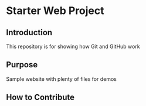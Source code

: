 # Starter Web Project

## Introduction

This repository is for showing how Git and GitHub work

## Purpose

Sample website with plenty of files for demos

## How to Contribute
